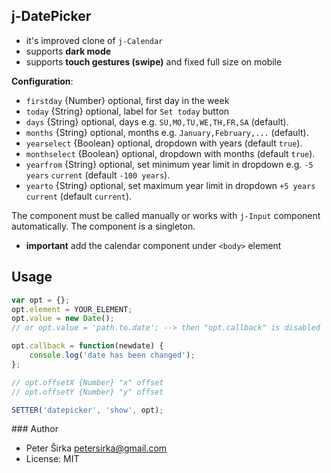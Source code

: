 ## j-DatePicker

- it's improved clone of `j-Calendar`
- supports __dark mode__
- supports __touch gestures (swipe)__ and fixed full size on mobile

__Configuration__:

- `firstday` {Number} optional, first day in the week
- `today` {String} optional, label for `Set today` button
- `days` {String} optional, days e.g. `SU,MO,TU,WE,TH,FR,SA` (default).
- `months` {String} optional, months e.g. `January,February,...` (default).
- `yearselect` {Boolean} optional, dropdown with years (default `true`).
- `monthselect` {Boolean} optional, dropdown with months (default `true`).
- `yearfrom` {String} optional, set minimum year limit in dropdown e.g. `-5 years` `current`  (default `-100 years`).
- `yearto` {String} optional, set maximum year limit in dropdown  `+5 years` `current` (default `current`).

The component must be called manually or works with `j-Input` component automatically. The component is a singleton.

- __important__ add the calendar component under `<body>` element

## Usage

```javascript
var opt = {};
opt.element = YOUR_ELEMENT;
opt.value = new Date();
// or opt.value = 'path.to.date'; --> then "opt.callback" is disabled

opt.callback = function(newdate) {
	console.log('date has been changed');
};

// opt.offsetX {Number} "x" offset
// opt.offsetY {Number} "y" offset

SETTER('datepicker', 'show', opt);
```

### Author

- Peter Širka <petersirka@gmail.com>
- License: MIT
